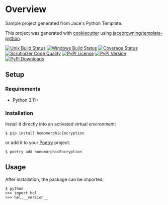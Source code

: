 # Overview

Sample project generated from Jace's Python Template.

This project was generated with [cookiecutter](https://github.com/audreyr/cookiecutter) using [jacebrowning/template-python](https://github.com/jacebrowning/template-python).

[![Unix Build Status](https://img.shields.io/github/actions/workflow/status/jacebrowning/template-python-demo/main.yml?branch=main&label=linux)](https://github.com/jacebrowning/template-python-demo/actions)
[![Windows Build Status](https://img.shields.io/appveyor/ci/jacebrowning/template-python-demo.svg?label=windows)](https://ci.appveyor.com/project/jacebrowning/template-python-demo)
[![Coverage Status](https://img.shields.io/codecov/c/gh/jacebrowning/template-python-demo)](https://codecov.io/gh/jacebrowning/template-python-demo)
[![Scrutinizer Code Quality](https://img.shields.io/scrutinizer/g/jacebrowning/template-python-demo.svg)](https://scrutinizer-ci.com/g/jacebrowning/template-python-demo)
[![PyPI License](https://img.shields.io/pypi/l/homomorphicEncryption.svg)](https://pypi.org/project/homomorphicEncryption)
[![PyPI Version](https://img.shields.io/pypi/v/homomorphicEncryption.svg)](https://pypi.org/project/homomorphicEncryption)
[![PyPI Downloads](https://img.shields.io/pypi/dm/homomorphicEncryption.svg?color=orange)](https://pypistats.org/packages/homomorphicEncryption)

## Setup

### Requirements

* Python 3.11+

### Installation

Install it directly into an activated virtual environment:

```text
$ pip install homomorphicEncryption
```

or add it to your [Poetry](https://poetry.eustace.io/) project:

```text
$ poetry add homomorphicEncryption
```

## Usage

After installation, the package can be imported:

```text
$ python
>>> import hel
>>> hel.__version__
```
